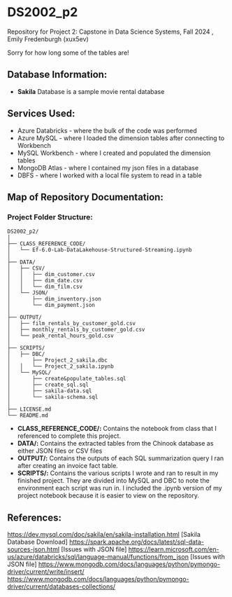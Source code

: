 # DS2002_p2
Repository for Project 2: Capstone in Data Science Systems, Fall 2024
, Emily Fredenburgh (xux5ev)

Sorry for how long some of the tables are!

## Database Information:
- **Sakila** Database is a sample movie rental database

## Services Used:
- Azure Databricks - where the bulk of the code was performed
- Azure MySQL - where I loaded the dimension tables after connecting to Workbench
- MySQL Workbench - where I created and populated the dimension tables
- MongoDB Atlas - where I contained my json files in a database
- DBFS - where I worked with a local file system to read in a table

## Map of Repository Documentation:
### Project Folder Structure:
```
DS2002_p2/
│
├── CLASS_REFERENCE_CODE/
│   └── Ef-6.0-Lab-DataLakehouse-Structured-Streaming.ipynb
│
├── DATA/
│   ├── CSV/
│   │   ├── dim_customer.csv
│   │   ├── dim_date.csv
│   │   └── dim_film.csv
│   └── JSON/
│       ├── dim_inventory.json
│       └── dim_payment.json
│
├── OUTPUT/
│   ├── film_rentals_by_customer_gold.csv
│   ├── monthly_rentals_by_customer_gold.csv
│   └── peak_rental_hours_gold.csv
│
├── SCRIPTS/
│   ├── DBC/
│       ├── Project_2_sakila.dbc
│   │   └── Project_2_sakila.ipynb
│   └── MySQL/
│       ├── create&populate_tables.sql
│       ├── create_sql.sql
│       ├── sakila-data.sql
│       └── sakila-schema.sql
│  
├── LICENSE.md
└── README.md
```

- **CLASS_REFERENCE_CODE/:** Contains the notebook from class that I referenced to complete this project.
- **DATA/:** Contains the extracted tables from the Chinook database as either JSON files or CSV files
- **OUTPUT/:** Contains the outputs of each SQL summarization query I ran after creating an invoice fact table.
- **SCRIPTS/:** Contains the various scripts I wrote and ran to result in my finished project. They are divided into MySQL and DBC to note the environment each script was run in.
  I included the .ipynb version of my project notebook because it is easier to view on the repository.

## References:
https://dev.mysql.com/doc/sakila/en/sakila-installation.html [Sakila Database Download]
https://spark.apache.org/docs/latest/sql-data-sources-json.html [Issues with JSON file]
https://learn.microsoft.com/en-us/azure/databricks/sql/language-manual/functions/from_json [Issues with JSON file]
https://www.mongodb.com/docs/languages/python/pymongo-driver/current/write/insert/
https://www.mongodb.com/docs/languages/python/pymongo-driver/current/databases-collections/

